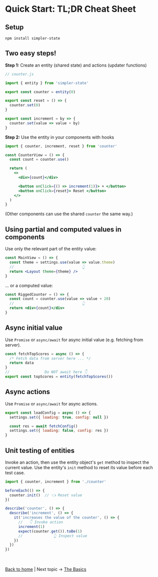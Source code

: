 # Quick Start: TL;DR Cheat Sheet

## Setup

```
npm install simpler-state
```

## Two easy steps!

__Step 1:__ Create an entity (shared state) and actions (updater functions)

```js
// counter.js

import { entity } from 'simpler-state'

export const counter = entity(0)

export const reset = () => {
  counter.set(0)
}

export const increment = by => {
  counter.set(value => value + by)  
}
```

__Step 2:__ Use the entity in your components with hooks

```jsx
import { counter, increment, reset } from 'counter'

const CounterView = () => {
  const count = counter.use()

  return (
    <>
      <div>{count}</div>

      <button onClick={() => increment(1)}> + </button> 
      <button onClick={reset}> Reset </button>
    </>
  )
}
```
(Other components can use the shared `counter` the same way.)


## Using partial and computed values in components

Use only the relevant part of the entity value:
```jsx
const MainView = () => {
  const theme = settings.use(value => value.theme)
  //                               👆
  return <Layout theme={theme} /> 
}
```

... or a computed value:
```jsx
const RiggedCounter = () => {
  const count = counter.use(value => value + 20)
  //                               👆
  return <div>{count}</div>
}
```


## Async initial value

Use `Promise` or `async/await` for async initial value (e.g. fetching from server).
```js
const fetchTopScores = async () => {
  /* Fetch data from server here ... */
  return data
}
//                Do NOT await here 👇
export const topScores = entity(fetchTopScores())
```


## Async actions

Use `Promise` or `async/await` for async actions.
```js
export const loadConfig = async () => {
  settings.set({ loading: true, config: null })

  const res = await fetchConfig()
  settings.set({ loading: false, config: res })
}
```


## Unit testing of entities

Invoke an action, then use the entity object's `get` method to inspect the current value. Use the entity's `init` method to reset its value before each test case.
```js
import { counter, increment } from './counter'

beforeEach(() => {
  counter.init()  // 👈 Reset value
})

describe('counter', () => {
  describe('increment', () => {
    it('increases the value of the counter', () => {
      //   👇 Invoke action
      increment(1)
      expect(counter.get()).toBe(1)
      //              👆 Inspect value
    })
  })
})
```


<br /><br />
[Back to home](index.html) | Next topic → [The Basics](basics.html)
